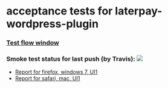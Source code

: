 acceptance tests for laterpay-wordpress-plugin
===========================================
<h3><a target=_blank href='https://travis-ci.org/AlexandrTsumarov-ScienceSoft/tests'>Test flow window</a></h3>
<h3>Smoke test status for last push (by Travis): <img src='https://api.travis-ci.org/AlexandrTsumarov-ScienceSoft/tests.svg'></h3>
<ul>
<li><a target=_blank href='http://htmlpreview.github.io/?https://raw.githubusercontent.com/AlexandrTsumarov-ScienceSoft/reports/master/current/firefox_win/report.html'>Report for firefox, windows 7, UI1</a></li>
<li><a target=_blank href='http://htmlpreview.github.io/?https://raw.githubusercontent.com/AlexandrTsumarov-ScienceSoft/reports/master/current/safari_mac/report.html'>Report for safari, mac, UI1</a></li>
</ul>